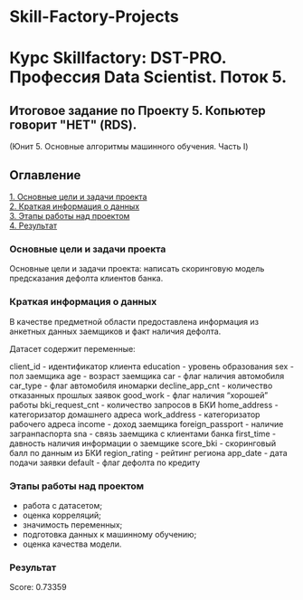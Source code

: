 # Skill-Factory-Projects
# Курс Skillfactory: DST-PRO. Профессия Data Scientist. Поток 5.

  
## Итоговое задание по Проекту 5. Копьютер говорит "НЕТ" (RDS).  
(Юнит 5. Основные алгоритмы машинного обучения. Часть I)  

## Оглавление  
[1. Основные цели и задачи проекта](https://github.com/HeronFL/Skill-Factory-Projects/blob/master/module_5/README.md#Основные-цели-и-задачи-проекта)  
[2.  Краткая информация о данных](https://github.com/HeronFL/Skill-Factory-Projects/blob/master/module_5/README.md#Краткая-информация-о-данных)  
[3. Этапы работы над проектом](https://github.com/HeronFL/Skill-Factory-Projects/blob/master/module_5/README.md#Этапы-работы-над-проектом)  
[4. Результат](https://github.com/HeronFL/Skill-Factory-Projects/blob/master/module_5/README.md#Результат)  

### Основные цели и задачи проекта  
Основные цели и задачи проекта: написать скоринговую модель предсказания дефолта клиентов банка. 

### Краткая информация о данных
В качестве предметной области предоставлена информация из анкетных данных заемщиков и факт наличия дефолта.

Датасет содержит переменные:

client_id - идентификатор клиента
education - уровень образования
sex - пол заемщика
age - возраст заемщика
car - флаг наличия автомобиля
car_type - флаг автомобиля иномарки
decline_app_cnt - количество отказанных прошлых заявок
good_work - флаг наличия “хорошей” работы
bki_request_cnt - количество запросов в БКИ
home_address - категоризатор домашнего адреса
work_address - категоризатор рабочего адреса
income - доход заемщика
foreign_passport - наличие загранпаспорта
sna - связь заемщика с клиентами банка
first_time - давность наличия информации о заемщике
score_bki - скоринговый балл по данным из БКИ
region_rating - рейтинг региона
app_date - дата подачи заявки
default - флаг дефолта по кредиту

### Этапы работы над проектом  
- работа с датасетом;  
- оценка корреляций;
- значимость переменных;  
- подготовка данных к машинному обучению;
- оценка качества модели.  

### Результат  

Score: 0.73359



